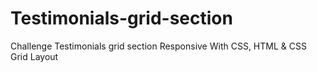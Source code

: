 # Testimonials-grid-section
Challenge Testimonials grid section Responsive With CSS, HTML &amp; CSS Grid Layout 
